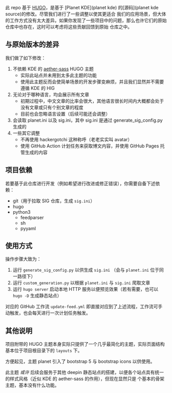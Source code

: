 此 repo 基于 [HUGO](hugo)，是基于 [Planet KDE](planet kde) 的[源码](planet kde source)的修改。尽管我们进行了一些调整以使其更适合
我们的应用场景，但大体的工作方式没有太大差异。如果你发现了一些项目中的问题，那么也许它们的原始仓库中也存在，这时可以考虑将这些贡献回馈到原始
仓库之中。

[hugo]: https://gohugo.io/
[planet kde source]: https://invent.kde.org/websites/planet-kde-org/

## 与原始版本的差异

我们做了如下修改：

1. 不依赖 KDE 的 [aether-sass](https://invent.kde.org/websites/aether-sass) HUGO 主题
   - 实际此站点并未用到太多此主题的功能
   - 使用此主题反而会使简单场景的开发步骤变麻烦，并且我们显然并不需要遵循 KDE 的 HIG
2. 无论对于哪种语言，均会展示所有文章
   - 初期过程中，中文文章的比率会很大，其他语言很长时间内大概都会处于没有文章或只有个别文章的程度
   - 目前也会忽略语言设置（后续可能还会调整）
3. 会读取 planet.ini 以及 sig.ini，其中 sig.ini 是通过 generate_sig_config.py 生成的
4. 一些其它调整
   - 不再使用 hackergotchi 这种称呼（老老实实叫 avatar）
   - 使用 GitHub Action 计划任务来获取博文内容，并使用 GitHub Pages 托管生成的内容

## 项目依赖

若要基于此仓库进行开发（例如希望进行改进或修正错误），你需要自备下述依赖：

- git（用于拉取 SIG 仓库，生成 `sig.ini`）
- hugo
- python3
  - feedparser
  - sh
  - pyyaml

## 使用方式

操作步骤大致为：

1. 运行 `generate_sig_config.py` 以供生成 `sig.ini` （会与 `planet.ini` 位于同一路径下）
2. 运行 `custom_generation.py` 以根据 `planet.ini` 与 `sig.ini` 爬取文章
3. 运行 `hugo server` 启动本地 HTTP 服务以便预览效果（若有需要，也可以 `hugo -D` 生成静态站点）

对应的 GitHub 工作流 `update-feed.yml` 即直接对应到了上述流程，工作流可手动触发，也会每天进行一次计划任务触发。

## 其他说明

项目附带的 HUGO 主题本身实际只提供了一个几乎最简化的主题，实际页面结构基本位于项目根目录下的 `layouts` 下。

方便起见，主题 planet 引入了 bootstrap 5 与 bootstrap icons 以供使用。

此主题 *或许* 后续会服务于其他 deepin 静态站点的搭建，以便各个站点具有统一的样式风格（近似 KDE 的 aether-sass 的作用），但现在显然只是
个基本的骨架主题，基本没有什么功能。
